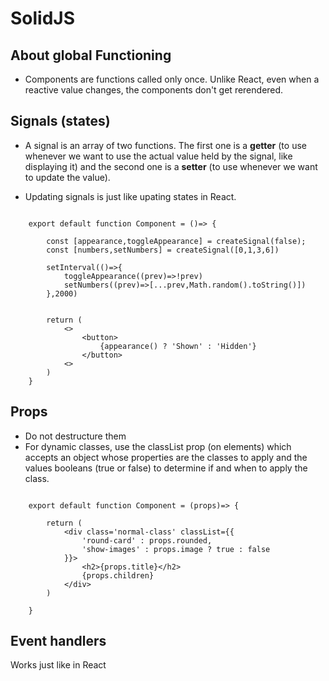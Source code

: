 # SolidJS

## About global Functioning

- Components are functions called only once. Unlike React, even when a reactive value changes, the components don't get rerendered.

## Signals (states)

- A signal is an array of two functions. The first one is a **getter** (to use whenever we want to use the actual value held by the signal, like displaying it) and the second one is a **setter** (to use whenever we want to update the value).

- Updating signals is just like upating states in React.

```tsx

    export default function Component = ()=> {

        const [appearance,toggleAppearance] = createSignal(false);
        const [numbers,setNumbers] = createSignal([0,1,3,6])

        setInterval(()=>{
            toggleAppearance((prev)=>!prev)
            setNumbers((prev)=>[...prev,Math.random().toString()])
        },2000)


        return (
            <>
                <button>
                    {appearance() ? 'Shown' : 'Hidden'}
                </button>
            <>
        )
    }

```
## Props

- Do not destructure them
- For dynamic classes, use the classList prop (on elements) which accepts an object whose properties are the classes to apply and the values booleans (true or false) to determine if and when to apply the class.

```tsx

    export default function Component = (props)=> {

        return (
            <div class='normal-class' classList={{
                'round-card' : props.rounded,
                'show-images' : props.image ? true : false
            }}>
                <h2>{props.title}</h2>
                {props.children}
            </div>
        )

    }

```
## Event handlers

Works just like in React